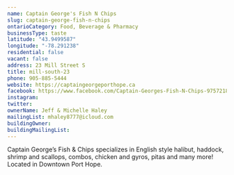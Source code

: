 ```yaml
---
name: Captain George's Fish N Chips 
slug: captain-george-fish-n-chips
ontarioCategory: Food, Beverage & Pharmacy
businessType: taste
latitude: "43.9499587"
longitude: "-78.291238"
residential: false
vacant: false
address: 23 Mill Street S
title: mill-south-23
phone: 905-885-5444
website: https://captaingeorgeporthope.ca
facebook: https://www.facebook.com/Captain-Georges-Fish-N-Chips-975721879205274/
instagram: 
twitter: 
ownerName: Jeff & Michelle Haley
mailingList: mhaley8777@icloud.com
buildingOwner: 
buildingMailingList: 
---
```


Captain George’s Fish & Chips specializes in English style halibut, haddock, shrimp and scallops, combos, chicken and
gyros, pitas and many more! Located in Downtown Port Hope.

